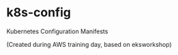 # k8s-config
Kubernetes Configuration Manifests

(Created during AWS training day, based on eksworkshop)
